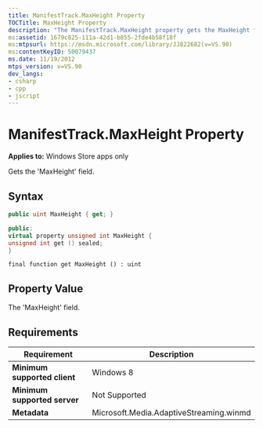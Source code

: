 ```yaml
---
title: ManifestTrack.MaxHeight Property
TOCTitle: MaxHeight Property
description: "The ManifestTrack.MaxHeight property gets the MaxHeight field. This article describes its syntax, property value, and requirements."
ms:assetid: 1679c825-111a-42d1-b855-2fde4b58f18f
ms:mtpsurl: https://msdn.microsoft.com/library/JJ822682(v=VS.90)
ms:contentKeyID: 50079437
ms.date: 11/19/2012
mtps_version: v=VS.90
dev_langs:
- csharp
- cpp
- jscript
---
```


# ManifestTrack.MaxHeight Property

**Applies to:** Windows Store apps only

Gets the 'MaxHeight' field.

## Syntax

```csharp
public uint MaxHeight { get; }
```

```cpp
public:
virtual property unsigned int MaxHeight {
unsigned int get () sealed;
}
```

```jscript
final function get MaxHeight () : uint
```

## Property Value

The 'MaxHeight' field.

## Requirements

|Requirement|Description|
|--- |--- |
|**Minimum supported client**|Windows 8|
|**Minimum supported server**|Not Supported|
|**Metadata**|Microsoft.Media.AdaptiveStreaming.winmd|
